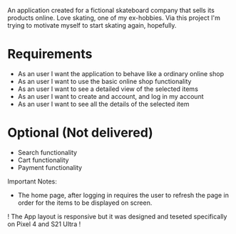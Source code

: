 An application created for a fictional skateboard company that sells its products online. Love skating, one of my ex-hobbies. Via this project I'm trying to motivate myself to start skating again, hopefully. 

# Requirements 
 - As an user I want the application to behave like a ordinary online shop
 - As an user I want to use the basic online shop functionality
 - As an user I want to see a detailed view of the selected items 
 - As an user I want to create and account, and log in my account 
 - As an user I want to see all the details of the selected item

# Optional (Not delivered)
- Search functionality
- Cart functionality 
- Payment functionality

Important Notes:
- The home page, after logging in requires the user to refresh the page in order for the items to be displayed on screen.

! The App layout is responsive but it was designed and teseted specifically on Pixel 4 and S21 Ultra !
